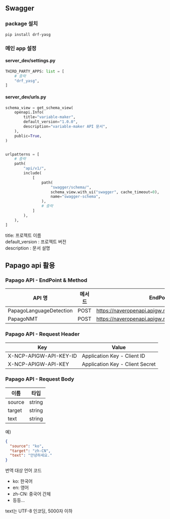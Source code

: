
## Swagger

### package 설치
```shell
pip install drf-yasg
```

### 메인 app 설정
#### server_dev/settings.py
```python
THIRD_PARTY_APPS: list = [
    # 중략
    "drf_yasg",
]
```

#### server_dev/urls.py
```python
schema_view = get_schema_view(
    openapi.Info(
        title="variable-maker",
        default_version="1.0.0",
        description="variable-maker API 문서",
    ),
    public=True,
)


urlpatterns = [
    # 중략
    path(
        "api/v1/",
        include(
            [
                path(
                    "swagger/schema/",
                    schema_view.with_ui("swagger", cache_timeout=0),
                    name="swagger-schema",
                ),
                # 중략
            ]
        ),
    ),
]
```
title: 프로젝트 이름  
default_version : 프로젝트 버전  
description : 문서 설명


## Papago api 활용

### Papago API - EndPoint & Method
|API 명 | 메서드 | EndPoint URL | Return|
|---|---|---|---|
|PapagoLanguageDetection|POST|https://naveropenapi.apigw.ntruss.com/langs/v1/dect|JSON|
|PapagoNMT|POST|https://naveropenapi.apigw.ntruss.com/nmt/v1/translation|JSON|

### Papago API - Request Header
|Key|Value|
|---|---|
|X-NCP-APIGW-API-KEY-ID|Application Key - Client ID|
|X-NCP-APIGW-API-KEY|Application Key - Client Secret|

### Papago API - Request Body
|이름|타입|
|---|---|
|source|string|
|target|string|
|text|string|

예)
```json
{
  "source": "ko",
  "target": "zh-CN",
  "text": "안녕하세요."
}
```

번역 대상 언어 코드
- ko: 한국어
- en: 영어
- zh-CN: 중국어 간체
- 등등...

text는 UTF-8 인코딩, 5000자 이하
